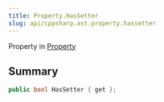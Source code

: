 ```yaml
---
title: Property.HasSetter
slug: api/cppsharp.ast.property.hassetter
---
```

Property in [Property](/api/cppsharp/ast/property)

## Summary



```csharp
public bool HasSetter { get };
```

